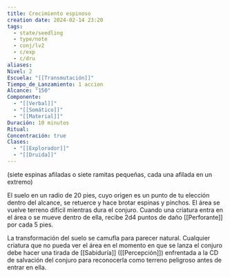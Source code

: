 ```yaml
---
title: Crecimiento espinoso
creation date: 2024-02-14 23:20
tags:
  - state/seedling
  - type/note
  - conj/lv2
  - c/exp
  - c/dru
aliases: 
Nivel: 2
Escuela: "[[Transmutación]]"
Tiempo_de_Lanzamiento: 1 accion
Alcance: "150"
Componente:
  - "[[Verbal]]"
  - "[[Somático]]"
  - "[[Material]]"
Duración: 10 minutos
Ritual: 
Concentración: true
Clases:
  - "[[Explorador]]"
  - "[[Druida]]"
---
```

(siete espinas afiladas o siete ramitas pequeñas, cada una afilada en un extremo)

El suelo en un radio de 20 pies, cuyo origen es un punto de tu elección dentro del alcance, se retuerce y hace brotar espinas y pinchos. El área se vuelve terreno difícil mientras dura el conjuro. Cuando una criatura entra en el área o se mueve dentro de ella, recibe 2d4 puntos de daño [[Perforante]] por cada 5 pies.

La transformación del suelo se camufla para parecer natural. Cualquier criatura que no pueda ver el área en el momento en que se lanza el conjuro debe hacer una tirada de [[Sabiduría]] ([[Percepción]]) enfrentada a la CD de salvación del conjuro para reconocerla como terreno peligroso antes de entrar en ella.
